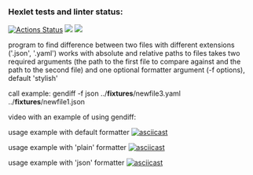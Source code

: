 ### Hexlet tests and linter status:

[![Actions Status](https://github.com/lialitoskaya/frontend-project-46/workflows/hexlet-check/badge.svg)](https://github.com/lialitoskaya/frontend-project-46/actions)
<a href="https://codeclimate.com/github/lialitoskaya/frontend-project-46/maintainability"><img src="https://api.codeclimate.com/v1/badges/19090aa68e4a45f0d3b0/maintainability" /></a>
<a href="https://codeclimate.com/github/lialitoskaya/frontend-project-46/test_coverage"><img src="https://api.codeclimate.com/v1/badges/19090aa68e4a45f0d3b0/test_coverage" /></a>

program to find difference between two files with different extensions ('.json', '.yaml')
works with absolute and relative paths to files
takes two required arguments (the path to the first file to compare against and the path to the second file) and one optional formatter argument (-f options), default 'stylish'

call example: gendiff -f json ../**fixtures**/newfile3.yaml ../**fixtures**/newfile1.json

video with an example of using gendiff:

usage example with default formatter
[![asciicast](https://asciinema.org/a/6ZhFLOF1LU7UjiYaQ753tgENs.svg)](https://asciinema.org/a/6ZhFLOF1LU7UjiYaQ753tgENs)

usage example with 'plain' formatter
[![asciicast](https://asciinema.org/a/Xk1TDrpjdaIf38VducehfrHAY.svg)](https://asciinema.org/a/Xk1TDrpjdaIf38VducehfrHAY)

usage example with 'json' formatter
[![asciicast](https://asciinema.org/a/UDrSHEZj42RRukGgr4tOMbbSW.svg)](https://asciinema.org/a/UDrSHEZj42RRukGgr4tOMbbSW)
